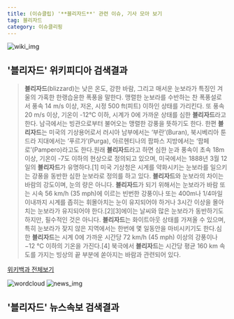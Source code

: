 ```yaml
---
title: (이슈클립) '**블리자드**' 관련 이슈, 기사 모아 보기
tag: 블리자드
category: 이슈클리핑
---
```

![wiki_img](https://user-images.githubusercontent.com/42597476/44503234-41136a80-a6d0-11e8-9071-6fc6418eafe4.png)
## **'**블리자드**'** 위키피디아 검색결과
>**블리자드**(blizzard)는 낮은 온도, 강한 바람, 그리고 매서운 눈보라가 특징인 겨울의 가혹한 한랭습윤한 폭풍을 말한다. 맹렬한 눈보라를 수반하는 찬 폭풍설로서 풍속 14 m/s 이상, 저온, 시정 500 ft(피트) 이하인 상태를 가리킨다. 또 풍속 20 m/s 이상, 기온이 -12℃ 이하, 시계가 0에 가까운 상태를 심한 **블리자드**라고 한다. 남극에서는 빙관으로부터 불어오는 맹렬한 강풍을 뜻하기도 한다. 한편 **블리자드**는 미국의 기상용어로서 러시아 남부에서는 ‘부란’(Buran), 북시베리아 툰드라 지대에서는 ‘푸르가’(Purga), 아르헨티나의 팜파스 지방에서는 ‘팜페로’(Pampero)라고도 한다.원래 **블리자드**라고 하면 심한 눈과 풍속이 초속 18m 이상, 기온이 -7도 이하의 현상으로 정의되고 있으며, 미국에서는 1888년 3월 12일의 **블리자드**가 유명하다.[1] 미국 기상청은 시계를 약화시키는 눈보라를 일으키는 강풍을 동반한 심한 눈보라로 정의를 하고 있다. **블리자드**와 눈보라의 차이는 바람의 강도이며, 눈의 량은 아니다. **블리자드**가 되기 위해서는 눈보라가 바람 또는 시속 56 km/h (35 mph)에 이르는 빈번한 강풍이나 또는 400m나 1/4마일 이내까지 시계를 좁히는 휘몰아치는 눈이 유지되어야 하거나 3시간 이상을 몰아치는 눈보라가 유지되어야 한다.[2][3]에이는 날씨와 많은 눈보라가 동반하기도 하지만, 필수적인 것은 아니다. **블리자드**는 화이트아웃 상태를 가져올 수 있으며, 특히 눈보라가 잦지 않은 지역에서는 한번에 몇 일동안을 마비시키기도 한다.심한 **블리자드**는 시계 0에 가까운 시간당 72 km/h (45 mph) 이상의 강풍이나 −12 °C 이하의 기온을 가진다.[4] 북극에서 **블리자드**는 시간당 평균 160 km 속도를 가지는 빙상의 끝 부분에 쏟아지는 바람과 관련되어 있다.

<a href="https://ko.wikipedia.org/wiki/블리자드" target="_blank">위키백과 전체보기</a>

![wordcloud](https://s3.ap-northeast-2.amazonaws.com/lyrics101-wordcloud/2018-09-18-1537222153.png)
![news_img](https://user-images.githubusercontent.com/42597476/44507050-1206f400-a6e4-11e8-8d98-7ffbfebb353f.png)
## **'**블리자드**'** 뉴스속보 검색결과


